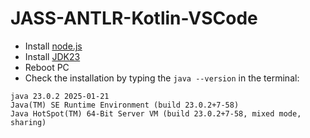 # JASS-ANTLR-Kotlin-VSCode

- Install [node.js](https://nodejs.org)
- Install [JDK23](https://www.oracle.com/cis/java/technologies/downloads/#jdk23-windows)
- Reboot PC
- Check the installation by typing the `java --version` in the terminal:

```
java 23.0.2 2025-01-21
Java(TM) SE Runtime Environment (build 23.0.2+7-58)
Java HotSpot(TM) 64-Bit Server VM (build 23.0.2+7-58, mixed mode, sharing)
```
